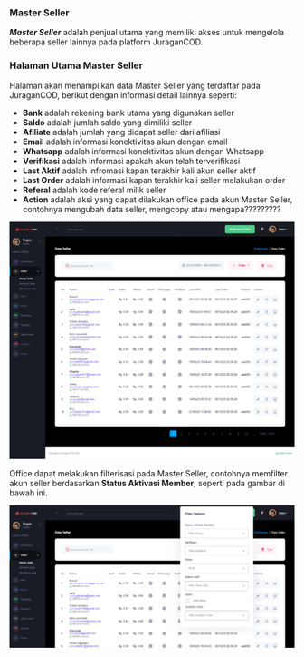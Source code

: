 ### Master Seller

<b>_Master Seller_</b> adalah penjual utama yang memiliki akses untuk mengelola beberapa seller lainnya pada platform JuraganCOD.

### Halaman Utama Master Seller

Halaman akan menampilkan data Master Seller yang terdaftar pada JuraganCOD, berikut dengan informasi detail lainnya seperti: <br>

- <b>Bank</b> adalah rekening bank utama yang digunakan seller
- <b>Saldo</b> adalah jumlah saldo yang dimiliki seller
- <b>Afiliate</b> adalah jumlah yang didapat seller dari afiliasi
- <b>Email</b> adalah informasi konektivitas akun dengan email
- <b>Whatsapp</b> adalah informasi konektivitas akun dengan Whatsapp
- <b>Verifikasi</b> adalah informasi apakah akun telah terverifikasi
- <b>Last Aktif</b> adalah infromasi kapan terakhir kali akun seller aktif
- <b>Last Order</b> adalah informasi kapan terakhir kali seller melakukan order
- <b>Referal</b> adalah kode referal milik seller
- <b>Action</b> adalah aksi yang dapat dilakukan office pada akun Master Seller, contohnya mengubah data seller, mengcopy atau mengapa?????????

![image](master-seller.png)

Office dapat melakukan filterisasi pada Master Seller, contohnya memfilter akun seller berdasarkan <b>Status Aktivasi Member</b>, seperti pada gambar di bawah ini. <br>

![image](master-seller-filter.png)

